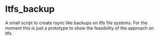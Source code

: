 # ltfs_backup
A small script to create rsync like backups on ltfs file systems. For the moment this is just a prototype to show the feasibility of the approach on ltfs. 
